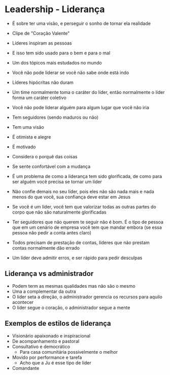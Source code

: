 # Leadership - Liderança

- É sobre ter uma visão, e perseguir o sonho de tornar ela realidade

- Clipe de "Coração Valente"
- Líderes inspiram as pessoas
- E isso tem sido usado para o bem e para o mal
- Um dos tópicos mais estudados no mundo
- Você não pode liderar se você não sabe onde está indo
- Líderes hipócritas não duram
- Um time normalmente toma o caráter do líder, então normalmente o líder forma
  um caráter coletivo
- Você não pode liderar alguém para algum lugar que você não iria

- Tem seguidores (sendo maduros ou não)
- Tem uma visão
- É otimista e alegre
- É motivado
- Considera o porquê das coisas
- Se sente confortável com a mudança

- É um problema de como a liderança tem sido glorificada, de como para ser
  alguém você precisa se tornar um líder
- Não confie demais no seu líder, pois eles não são nada mais e nada menos do
  que você, sua confiança deve estar em Jesus
- Se você é um líder, você tem que valorizar todas as outras partes do corpo
  que não são naturalmente glorificadas
- Ter seguidores que não querem te seguir não é bom. É o tipo de pessoa que em
  um cenário de empresa você tem que mandar embora (se essa pessoa não pedir a
  conta antes claro)
- Todos precisam de prestação de contas, líderes que não prestam contas
  normalmente dão errado
- Um líder deve admitir erros, e ser rápido para pedir desculpas

## Liderança vs administrador

- Podem term as mesmas qualidades mas não são o mesmo
- Uma a complementar da outra
- O líder seta a direção, o administrador gerencia os recursos para aquilo
  acontecer
- O líder segue o coração, o administrador segue a mente

## Exemplos de estilos de liderança

- Visionário apaixonado e inspiracional
- De acompanhamento e pastoral
- Consultativo e democrático
  - Para casa comunitária possivelmente o melhor
- Movido por performance e tarefa
  - Acho que a Ju é esse tipo de líder
- Comandante


